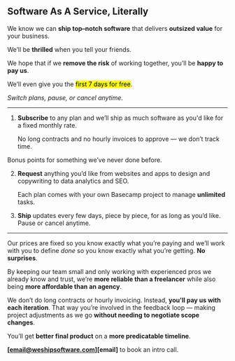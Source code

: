 ## Software As A Service, Literally

We know we can **ship top–notch software** that delivers **outsized value**
for your business.

<aside>We’ll be <strong>thrilled</strong> when you tell your friends.</aside>

We hope that if we **remove the risk** of working together,
you’ll be **happy to pay us**.

We’ll even give you the <mark>first 7 days for free</mark>.

_Switch plans, pause, or cancel anytime._

---

1. **Subscribe** to any plan and we’ll ship as much software as you'd like for
   a fixed monthly rate.
   
   No long contracts and no hourly invoices to approve — we don’t track time.

<aside class="right pointing">
  Bonus points for something we’ve never done before.
</aside>

2. **Request** anything you’d like from websites and apps to design and
   copywriting to data analytics and SEO.
   
   Each plan comes with your own Basecamp project to manage **unlimited**
   tasks.

3. **Ship** updates every few days, piece by piece, for as long as you’d like.
  Pause or cancel anytime.

---

Our prices are fixed so you know exactly what you’re paying and
we’ll work with you to define _done_ so you know exactly what you’re getting.
**No surprises**.

By keeping our team small and only working with experienced pros we already
know and trust, we’re **more reliable than a freelancer** while also being
**more affordable than an agency**.

We don’t do long contracts or hourly invoicing. Instead, **you'll pay us with
each iteration**. That way you’re involved in the feedback loop — making
project adjustments as we go **without needing to negotiate scope changes**.

You’ll get **better final product** on a **more predicatable timeline**.

**[email@weshipsoftware.com][email]** to book an intro call.
